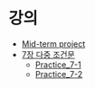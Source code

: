 
# 강의

- [Mid-term project](../../Project/Mid-term%20project.md)
- [7장 다중 조건문](../Java/7장%20다중%20조건문.md)
	- [Practice_7-1](practice/Practice_7-1.md)
	- [Practice_7-2](practice/Practice_7-2.md)